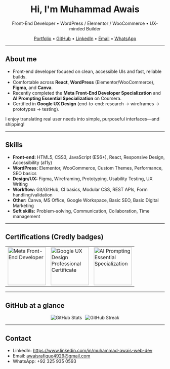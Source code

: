 <!-- Profile README for Muhammad Awais -->

<h1 align="center">Hi, I'm Muhammad Awais</h1>
<p align="center">
  Front-End Developer • WordPress / Elementor / WooCommerce • UX-minded Builder
</p>

<p align="center">
  <a href="https://muhammad-awais-web-dev.github.io/">Portfolio</a> •
  <a href="https://github.com/muhammad-awais-web-dev">GitHub</a> •
  <a href="https://www.linkedin.com/in/muhammad-awais-web-dev">LinkedIn</a> •
  <a href="mailto:awaisrafique4929@gmail.com">Email</a> •
  <a href="https://wa.me/923259350593">WhatsApp</a>
</p>

---

## About me

- Front-end developer focused on clean, accessible UIs and fast, reliable builds.  
- Comfortable across **React**, **WordPress** (Elementor/WooCommerce), **Figma**, and **Canva**.  
- Recently completed the **Meta Front-End Developer Specialization** and **AI Prompting Essential Specialization** on Coursera.  
- Certified in **Google UX Design** (end-to-end: research → wireframes → prototypes → testing).  

I enjoy translating real user needs into simple, purposeful interfaces—and shipping!

---

## Skills

- **Front-end:** HTML5, CSS3, JavaScript (ES6+), React, Responsive Design, Accessibility (a11y)
- **WordPress:** Elementor, WooCommerce, Custom Themes, Performance, SEO basics
- **Design/UX:** Figma, Wireframing, Prototyping, Usability Testing, UX Writing
- **Workflow:** Git/GitHub, CI basics, Modular CSS, REST APIs, Form handling/validation
- **Other:** Canva, MS Office, Google Workspace, Basic SEO, Basic Digital Marketing
- **Soft skills:** Problem-solving, Communication, Collaboration, Time management

---

## Certifications (Credly badges)

<!--
How to use:
1) Replace each HREF with your public Credly badge page URL.
2) Replace each IMG SRC with the badge image URL from Credly (right-click → copy image address).
3) Size is controlled via width/height attributes (keep them equal for a square).
4) Duplicate/trim the <a><img/></a> blocks as needed.
-->

<table>
  <tr>
    <td>
      <a href="https://www.credly.com/badges/57f79c80-22c5-4441-804a-c23e04b7201e/public_url" target="_blank" rel="noreferrer">
        <img
          src="https://images.credly.com/images/e91ed0b0-842b-417f-8d2f-b07535febdda/image.png"
          alt="Meta Front-End Developer"
          width="120" height="120"
        />
      </a>
    </td>
    <td>
      <a href="https://www.credly.com/badges/64764bdc-bd32-4e30-be39-c997aa1e8fc2/public_url" target="_blank" rel="noreferrer">
        <img
          src="https://images.credly.com/images/78d71457-7637-4b02-8c0d-739814070bce/GCC_badge_UX_1000x1000.png"
          alt="Google UX Design Professional Certificate"
          width="120" height="120"
        />
      </a>
    </td>
    <td>
      <a href="https://www.credly.com/badges/4ae9f46b-b653-440d-a046-9abc1d5a94a1/public_url" target="_blank" rel="noreferrer">
        <img
          src="https://images.credly.com/images/e5d0c55b-6904-4764-973a-25bd210ccd1a/blob"
          alt="AI Prompting Essential Specialization"
          width="120" height="120"
        />
      </a>
    </td>
    <!-- Add more badges below this line -->
  </tr>
</table>

<!--
Change size globally:
- Set width/height to 100, 120, 140, etc., in every <img>.
- Recommended: 120 x 120 for balance and clarity in a README.
-->

---

## GitHub at a glance

<!-- If you like these cards, keep them; if not, delete this section. -->
<div style="display: flex; gap: 10px; flex-wrap: wrap; justify-content: center; align-items: center;">
  <img src="https://github-readme-stats.vercel.app/api?username=muhammad-awais-web-dev&show_icons=true&hide_rank=false" alt="GitHub Stats" />
  <img src="https://github-readme-streak-stats.herokuapp.com/?user=muhammad-awais-web-dev" alt="GitHub Streak" />
</div>

---

## Contact

- LinkedIn: https://www.linkedin.com/in/muhammad-awais-web-dev  
- Email: awaisrafique4929@gmail.com  
- WhatsApp: +92 325 935 0593

